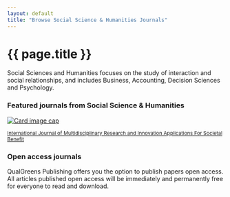 ```yaml
---
layout: default
title: "Browse Social Science & Humanities Journals"
---
```

<div class="jumbotron ssandh">
  <h1 class="display-3">{{ page.title }}</h1>
  <p class="lead">
    Social Sciences and Humanities focuses on the study of interaction and social relationships, and includes Business, Accounting, Decision Sciences and Psychology.
  </p>
</div>

<div class="container docs-section">
  <h3 class="display-6">Featured journals from Social Science & Humanities</h3>
  <div class="row">
    <div class="col-sm-3">
        <a href="{{ site.baseurl}}/journals/ijmriasb/">
            <div class="card mb-3">
                <img class="card-img-top" src="{{ site.baseurl }}/assets/img/j-frontpage.jpg" alt="Card image cap">
                <div class="card-body">
                    <p class="card-text"><small class="text-muted">International Journal of Multidisciplinary Research and Innovation Applications For Societal Benefit</small></p>
                </div>
            </div>
        </a>
    </div>
  </div>
</div>

<div class="container docs-section">
    <h3 class="display-6">Open access journals</h3>
    <p class="lead">QualGreens Publishing offers you the option to publish papers open access. All articles published open access will be immediately and permanently free for everyone to read and download.</p>
</div>
